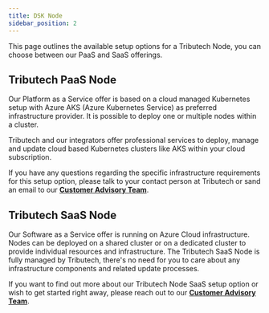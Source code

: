 ```yaml
---
title: DSK Node
sidebar_position: 2
---
```


This page outlines the available setup options for a Tributech Node, you can choose between our PaaS and SaaS offerings.

## Tributech PaaS Node

Our Platform as a Service offer is based on a cloud managed Kubernetes setup with Azure AKS (Azure Kubernetes Service) as preferred infrastructure provider. It is possible to deploy one or multiple nodes within a cluster.  

Tributech and our integrators offer professional services to deploy, manage and update cloud based Kubernetes clusters like AKS within your cloud subscription.

If you have any questions regarding the specific infrastructure requirements for this setup option, please talk to your contact person at Tributech or sand an email to our [**Customer Advisory Team**](mailto:customer-advisory@tributech.io).

## Tributech SaaS Node

Our Software as a Service offer is running on Azure Cloud infrastructure. Nodes can be deployed on a shared cluster or on a dedicated cluster to provide individual resources and infrastructure. The Tributech SaaS Node is fully managed by Tributech, there's no need for you to care about any infrastructure components and related update processes.

If you want to find out more about our Tributech Node SaaS setup option or wish to get started right away, please reach out to our [**Customer Advisory Team**](mailto:customer-advisory@tributech.io).